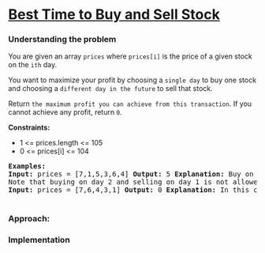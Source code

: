 # [ Best Time to Buy and Sell Stock](https://leetcode.com/problems/best-time-to-buy-and-sell-stock/)

### Understanding the problem
You are given an array `prices` where `prices[i]` is the price of a given stock on the `ith` day.

You want to maximize your profit by choosing a `single day` to buy one stock and choosing a `different day in the future` to sell that stock.

Return `the maximum profit you can achieve from this transaction`. If you cannot achieve any profit, return `0`.

<b>Constraints:</b>

- 1 <= prices.length <= 105
- 0 <= prices[i] <= 104

<pre>
<b>Examples:</b>
<b>Input:</b> prices = [7,1,5,3,6,4] <b>Output:</b> 5 <b>Explanation:</b> Buy on day 2 (price = 1) and sell on day 5 (price = 6), profit = 6-1 = 5.
Note that buying on day 2 and selling on day 1 is not allowed because you must buy before you sell.
<b>Input:</b> prices = [7,6,4,3,1] <b>Output:</b> 0 <b>Explanation:</b> In this case, no transactions are done and the max profit = 0.
</pre>

#
### Approach: 


### Implementation
```js

```
